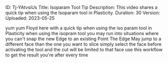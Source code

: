 ID: Tj-YAtvsiUs
Title: Isoparam Tool Tip
Description: This video shares a quick tip when using the Isoparam tool in Plasticity.
Duration: 30
Version: 
Uploaded: 2023-05-25

yum yum Floyd here with a quick tip when
using the iso param tool in Plasticity
when using the isopram tool you may run
into situations where you can't snap the
new Edge to an existing Point The Edge
May jump to a different face than the
one you want to slice simply select the
face before activating the tool and the
cut will be limited to that face use
this workflow to get the result you're
after every time